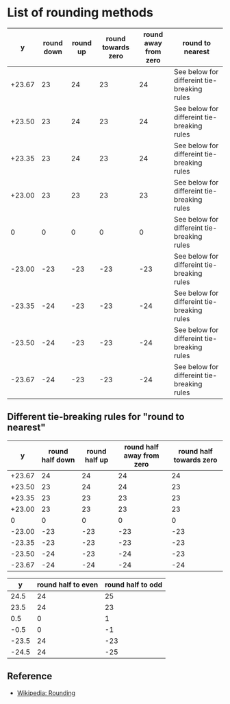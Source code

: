 # List of rounding methods

| y    | round down | round up | round towards zero | round away from zero | round to nearest |
| ---- | ---------- | -------- | ------------------ | -------------------- | ---------------- |
| +23.67 |  23 |  24 |  23 |  24 | See below for differeint tie-breaking rules |
| +23.50 |  23 |  24 |  23 |  24 | See below for differeint tie-breaking rules |
| +23.35 |  23 |  24 |  23 |  24 | See below for differeint tie-breaking rules |
| +23.00 |  23 |  23 |  23 |  23 | See below for differeint tie-breaking rules |
|      0 |   0 |   0 |   0 |   0 | See below for differeint tie-breaking rules |
| -23.00 | -23 | -23 | -23 | -23 | See below for differeint tie-breaking rules |
| -23.35 | -24 | -23 | -23 | -24 | See below for differeint tie-breaking rules |
| -23.50 | -24 | -23 | -23 | -24 | See below for differeint tie-breaking rules |
| -23.67 | -24 | -23 | -23 | -24 | See below for differeint tie-breaking rules |

## Different tie-breaking rules for "round to nearest"

| y    | round half down | round half up | round half away from zero | round half towards zero |
| ---- | --------------- | ------------- | ------------------------- | ----------------------- |
| +23.67 |  24 |  24 |  24 |  24 |
| +23.50 |  23 |  24 |  24 |  23 |
| +23.35 |  23 |  23 |  23 |  23 |
| +23.00 |  23 |  23 |  23 |  23 |
|      0 |   0 |   0 |   0 |   0 |
| -23.00 | -23 | -23 | -23 | -23 |
| -23.35 | -23 | -23 | -23 | -23 |
| -23.50 | -24 | -23 | -24 | -23 |
| -23.67 | -24 | -24 | -24 | -24 |

| y    | round half to even | round half to odd |
| ---- | ------------------ | ----------------- |
|  24.5  | 24 |  25 |
|  23.5  | 24 |  23 |
|   0.5  |  0 |   1 |
|  -0.5  |  0 |  -1 |
| -23.5  | 24 | -23 |
| -24.5  | 24 | -25 |

## Reference

* [Wikipedia: Rounding](https://en.wikipedia.org/wiki/Rounding) 